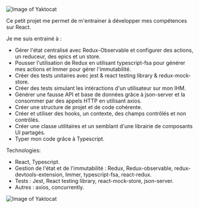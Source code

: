 ![Image of Yaktocat](https://imgur.com/TmR6VM6.png)

Ce petit projet me permet de m'entrainer à développer mes compétences sur React.

Je me suis entrainé à :
- Gérer l'état centralisé avec Redux-Observable et configurer des actions, un reduceur, des epics et un store.
- Pousser l'utilisation de Redux en utilisant typescript-fsa pour générer mes actions et Immer pour gérer l'immutabilité.
- Créer des tests unitaires avec jest & react testing library & redux-mock-store.
- Créer des tests simulant les intéractions d'un utilisateur sur mon IHM.
- Générer une fausse API et base de données grâce à json-server et la consommer par des appels HTTP en utilisant axios.
- Créer une structure de projet et de code cohérente.
- Créer et utiliser des hooks, un contexte, des champs contrôlés et non contrôlés.
- Créer une classe utilitaires et un semblant d'une librairie de composants UI partagés.
- Typer mon code grâce à Typescript.


Technologies:
- React, Typescript.
- Gestion de l'état et de l'immutabilité : Redux, Redux-observable, redux-devtools-extension, Immer, typescript-fsa, react-redux.
- Tests : Jest, React testing library, react-mock-store, json-server.
- Autres : axios, concurrently.


![Image of Yaktocat](https://imgur.com/DC65wj1.png)